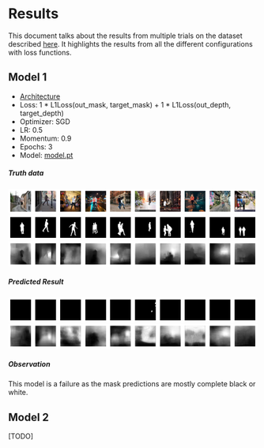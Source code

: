 # Results

This document talks about the results from multiple trials on the dataset described [here](https://github.com/raguram/eva/blob/master/S15/documentation/Dataset-Creation.md). It highlights the results from all the different configurations with loss functions. 

## Model 1

- [Architecture](https://github.com/raguram/eva/blob/master/S15/documentation/Design.md#design)
- Loss: 1 * L1Loss(out_mask, target_mask) + 1 * L1Loss(out_depth, target_depth)
- Optimizer: SGD
- LR: 0.5
- Momentum: 0.9
- Epochs: 3
- Model: [model.pt](https://drive.google.com/open?id=1BDvHYchn8CQL7d3ZAckU0y5FhXFKayCC) 

##### Truth data

![FG_BG](https://github.com/raguram/eva/blob/master/S15/documentation/L1_L1_FG_BG.png)
![FG_BG_MASK](https://github.com/raguram/eva/blob/master/S15/documentation/L1_L1_FG_BG_MASK.png)
![FG_BG_DEPTH](https://github.com/raguram/eva/blob/master/S15/documentation/L1_L1_FG_BG_DEPTH.png)

##### Predicted Result 

![FG_BG_MASK_PRED](https://github.com/raguram/eva/blob/master/S15/documentation/L1_L1_FG_BG_MASK_PRED.png)
![FG_BG_DEPTH_PRED](https://github.com/raguram/eva/blob/master/S15/documentation/L1_L1_FG_BG_DEPTH_PRED.png) 

##### Observation 

This model is a failure as the mask predictions are mostly complete black or white.

## Model 2

[TODO]
